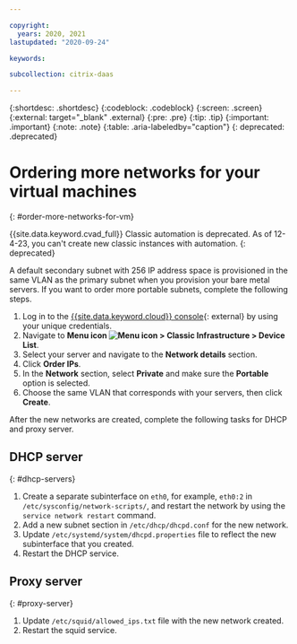 ```yaml
---

copyright:
  years: 2020, 2021
lastupdated: "2020-09-24"

keywords:

subcollection: citrix-daas

---
```


{:shortdesc: .shortdesc}
{:codeblock: .codeblock}
{:screen: .screen}
{:external: target="_blank" .external}
{:pre: .pre}
{:tip: .tip}
{:important: .important}
{:note: .note}
{:table: .aria-labeledby="caption"}
{: deprecated: .deprecated} 

# Ordering more networks for your virtual machines
{: #order-more-networks-for-vm}

{{site.data.keyword.cvad_full}} Classic automation is deprecated. As of 12-4-23, you can't create new classic instances with automation. 
{: deprecated}

A default secondary subnet with 256 IP address space is provisioned in the same VLAN as the primary subnet when you provision your bare metal servers. If you want to order more portable subnets, complete the following steps.

1. Log in to the [{{site.data.keyword.cloud}} console](https://cloud.ibm.com/login){: external} by using your unique credentials. 
2. Navigate to **Menu icon ![Menu icon](../icons/icon_hamburger.svg) > Classic Infrastructure > Device List**.
3. Select your server and navigate to the **Network details** section.
4. Click **Order IPs**.
5. In the **Network** section, select **Private** and make sure the **Portable** option is selected.
6. Choose the same VLAN that corresponds with your servers, then click **Create**.

After the new networks are created, complete the following tasks for DHCP and proxy server.

## DHCP server
{: #dhcp-servers}

1. Create a separate subinterface on `eth0`, for example, `eth0:2` in `/etc/sysconfig/network-scripts/`, and restart the network by using the `service network restart` command.
2. Add a new subnet section in `/etc/dhcp/dhcpd.conf` for the new network.
3. Update `/etc/systemd/system/dhcpd.properties` file to reflect the new subinterface that you created.
4. Restart the DHCP service.

## Proxy server
{: #proxy-server}

1. Update `/etc/squid/allowed_ips.txt` file with the new network created.
2. Restart the squid service.
